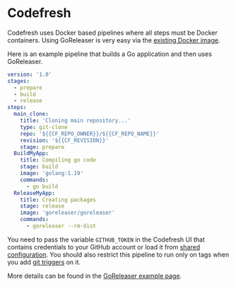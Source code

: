 # Codefresh

Codefresh uses Docker based pipelines where all steps must be Docker containers.
Using GoReleaser is very easy via the
[existing Docker image](https://hub.docker.com/r/goreleaser/goreleaser/).

Here is an example pipeline that builds a Go application and then uses
GoReleaser.

```yaml
version: '1.0'
stages:
  - prepare
  - build
  - release
steps:
  main_clone:
    title: 'Cloning main repository...'
    type: git-clone
    repo: '${{CF_REPO_OWNER}}/${{CF_REPO_NAME}}'
    revision: '${{CF_REVISION}}'
    stage: prepare
  BuildMyApp:
    title: Compiling go code
    stage: build
    image: 'golang:1.19'
    commands:
      - go build
  ReleaseMyApp:
    title: Creating packages
    stage: release
    image: 'goreleaser/goreleaser'
    commands:
      - goreleaser --rm-dist
```

You need to pass the variable `GITHUB_TOKEN` in the Codefresh UI that
contains credentials to your GitHub account or load it from
[shared configuration](https://codefresh.io/docs/docs/configure-ci-cd-pipeline/shared-configuration/).
You should also restrict this pipeline to run only on tags when you add
[git triggers](https://codefresh.io/docs/docs/configure-ci-cd-pipeline/triggers/git-triggers/)
on it.

More details can be found in the
[GoReleaser example page](https://codefresh.io/docs/docs/learn-by-example/golang/goreleaser/).
